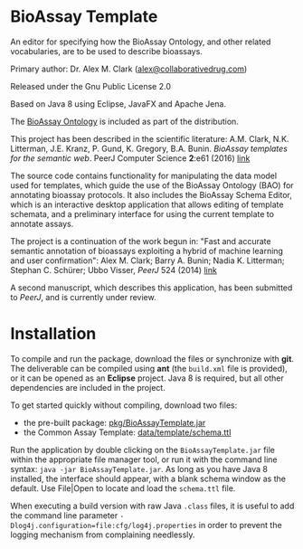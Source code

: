 BioAssay Template 
=================

An editor for specifying how the BioAssay Ontology, and other related vocabularies, are to be used to describe bioassays.

Primary author: Dr. Alex M. Clark (alex@collaborativedrug.com)

Released under the Gnu Public License 2.0

Based on Java 8 using Eclipse, JavaFX and Apache Jena.

The [BioAssay Ontology](http://bioassayontology.org) is included as part of the distribution.

This project has been described in the scientific literature:
A.M. Clark, N.K. Litterman, J.E. Kranz, P. Gund, K. Gregory, B.A. Bunin. _BioAssay templates for the semantic web_. PeerJ Computer Science **2**:e61 (2016) [link](http://doi.org/10.7717/peerj-cs.61)

The source code contains functionality for manipulating the data model used for templates, which guide the use of the
BioAssay Ontology (BAO) for annotating bioassay protocols. It also includes the BioAssay Schema Editor, which is an
interactive desktop application that allows editing of template schemata, and a preliminary interface for using the
current template to annotate assays.

The project is a continuation of the work begun in:
"Fast and accurate semantic annotation of bioassays exploiting a hybrid of machine learning and user confirmation":
Alex M. Clark; Barry A. Bunin; Nadia K. Litterman; Stephan C. Schürer; Ubbo Visser, _PeerJ_ 524 (2014) [link](https://peerj.com/articles/524)

A second manuscript, which describes this application, has been submitted to _PeerJ_, and is currently under review.

Installation
============

To compile and run the package, download the files or synchronize with **git**. The deliverable can be compiled using **ant** (the
`build.xml` file is provided), or it can be opened as an **Eclipse** project. Java 8 is required, but all other dependencies are
included in the project.

To get started quickly without compiling, download two files:

  * the pre-built package: [pkg/BioAssayTemplate.jar](https://github.com/cdd/bioassay-template/blob/master/pkg/BioAssayTemplate.jar)
  * the Common Assay Template: [data/template/schema.ttl](https://github.com/cdd/bioassay-template/blob/master/data/template/schema.ttl)
  
Run the application by double clicking on the `BioAssayTemplate.jar` file within the appropriate file manager tool, or run it with the
command line syntax: `java -jar BioAssayTemplate.jar`. As long as you have Java 8 installed, the interface should appear, with a blank 
schema window as the default. Use File|Open to locate and load the `schema.ttl` file.

When executing a build version with raw Java `.class` files, it is useful to add the command line parameter 
`-Dlog4j.configuration=file:cfg/log4j.properties` in order to prevent the logging mechanism from complaining needlessly.